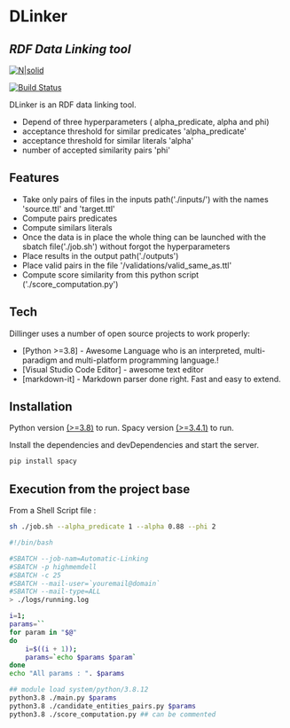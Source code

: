 # DLinker
## _RDF Data Linking tool_

[![N|solid](https://cldup.com/dTxpPi9lDf.thumb.png)](https://nodesource.com/products/nsolid)

[![Build Status](https://travis-ci.org/joemccann/dillinger.svg?branch=master)](https://travis-ci.org/joemccann/dillinger)

DLinker is an RDF data linking tool.
- Depend of three hyperparameters ( alpha_predicate, alpha  and phi)
- acceptance threshold for similar predicates 'alpha_predicate'
- acceptance threshold for similar literals 'alpha'
- number of accepted similarity pairs 'phi'

## Features

- Take only pairs of files in the inputs path('./inputs/') with the names 'source.ttl' and 'target.ttl'
- Compute pairs predicates
- Compute similars literals
- Once the data is in place the whole thing can be launched with the sbatch file('./job.sh') without forgot the hyperparameters
- Place results in the output path('./outputs')
- Place valid pairs in the file '/validations/valid_same_as.ttl'
- Compute score similarity from this python script ('./score_computation.py')


## Tech

Dillinger uses a number of open source projects to work properly:

- [Python >=3.8] - Awesome Language who is an interpreted, multi-paradigm and multi-platform programming language.!
- [Visual Studio Code Editor] - awesome text editor
- [markdown-it] - Markdown parser done right. Fast and easy to extend.

## Installation

Python version [(>=3.8)](https://www.python.org/) to run.
Spacy version [(>=3.4.1)](https://pypi.org/project/spacy/) to run.

Install the dependencies and devDependencies and start the server.

```sh
pip install spacy
```

## Execution from the project base

From a Shell Script file :

```sh
sh ./job.sh --alpha_predicate 1 --alpha 0.88 --phi 2
```

```sh
#!/bin/bash

#SBATCH --job-nam=Automatic-Linking
#SBATCH -p highmemdell
#SBATCH -c 25 
#SBATCH --mail-user=`youremail@domain`
#SBATCH --mail-type=ALL 
> ./logs/running.log

i=1;
params=``
for param in "$@" 
do
    i=$((i + 1));
    params=`echo $params $param`
done
echo "All params : ". $params

## module load system/python/3.8.12
python3.8 ./main.py $params
python3.8 ./candidate_entities_pairs.py $params
python3.8 ./score_computation.py ## can be commented
```
